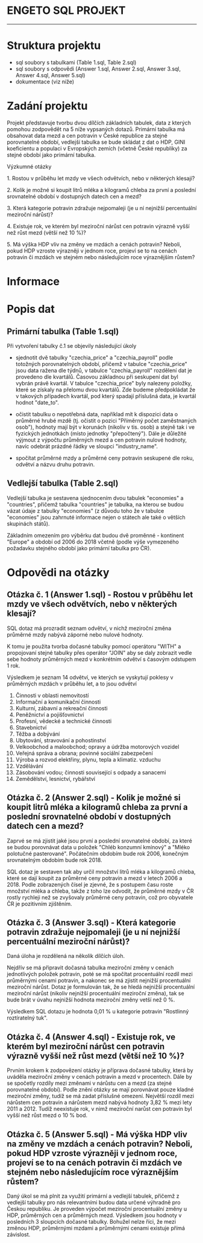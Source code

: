 # ENGETO SQL PROJEKT
---

# Struktura projektu

- sql soubory s tabulkami (Table 1.sql, Table 2.sql)
- sql soubory s odpovědi (Answer 1.sql, Answer 2.sql, Answer 3.sql, Answer 4.sql, Answer 5.sql)
- dokumentace (viz níže)


# Zadání projektu

Projekt představuje tvorbu dvou dílčích základních tabulek, data z kterých pomohou zodpovědět na 5 níže vypsaných dotazů.
Primární tabulka má obsahovat data mezd a cen potravin v České republice za stejné porovnatelné období, vedlejší tabulka se bude skládat z dat o HDP, GINI koeficientu a populaci v Evropských zemích (včetně České republiky) za stejné období jako primární tabulka.


Výzkumné otázky

1. Rostou v průběhu let mzdy ve všech odvětvích, nebo v některých klesají?

2. Kolik je možné si koupit litrů mléka a kilogramů chleba za první a poslední srovnatelné období v dostupných datech cen a mezd?

3. Která kategorie potravin zdražuje nejpomaleji (je u ní nejnižší percentuální meziroční nárůst)?

4. Existuje rok, ve kterém byl meziroční nárůst cen potravin výrazně vyšší než růst mezd (větší než 10 %)?

5. Má výška HDP vliv na změny ve mzdách a cenách potravin? Neboli, pokud HDP vzroste výrazněji v jednom roce, projeví se to na cenách potravin či mzdách ve stejném nebo následujícím roce výraznějším růstem?


# Informace

# Popis dat

## Primární tabulka (Table 1.sql)

Při vytvoření tabulky č.1 se objevily následující úkoly

- sjednotit dvě tabulky "czechia_price" a "czechia_payroll" podle totožných porovnatelných období, přičemž v tabulce "czechia_price" jsou data ražena dle týdnů, v tabulce "czechia_payroll" rozdělení dat je provedeno dle kvartálů. Časovou základnou při seskupení dat byl vybrán právě kvartál. 
V tabulce "czechia_price" byly nalezeny položky, které se získaly na přelomu dvou kvartálů. Zde budeme předpokládat že v takových případech kvartál, pod který spadají příslušná data, je kvartál hodnot "date_to".
 
- očistit tabulku o nepotřebná data, například mít k dispozici data o průměrné hrubé mzdě (tj. očistit o pozici "Příměrný počet zaměstnaných osob"), hodnoty mají být v korunách (nikoliv v tis. osob) a stejně tak i ve fyzických jednotkách (místo jednotky "přepočtený"). Dále je důležité výjmout z výpočtu průměrných mezd a cen potravin nulové hodnoty, navíc odebrát prázdné řádky ve sloupci "industry_name".
 
- spočítat průměrné mzdy a průměrné ceny potravin seskupené dle roku, odvětví a názvu druhu potravin.
 


## Vedlejší tabulka (Table 2.sql)

Vedlejší tabulka je sestavena sjednocením dvou tabulek "economies" a "countries", přičemž tabulka "countries" je tabulka, na kterou se budou vázat údaje z tabulky "economies" (z důvodu toho že v tabulce "economies" jsou zahrnuté informace nejen o státech ale také o větších skupinách států). 

Základním omezením pro výběrku dat budou dvě proměnné - kontinent "Europe" a období od 2006 do 2018 včetně (podle výše vymezeného požadavku stejného období jako primární tabulka pro ČR).


# Odpovědi na otázky



## Otázka č. 1 (Answer 1.sql) - Rostou v průběhu let mzdy ve všech odvětvích, nebo v některých klesají?

SQL dotaz má prozradit seznam odvětví, v nichž meziroční změna průměrné mzdy nabývá záporné nebo nulové hodnoty. 

K tomu je použita tvorba dočasné tabulky pomocí operátoru "WITH" a propojovaní stejné tabulky přes operátor "JOIN" aby se daly zobrazit vedle sebe hodnoty průměrných mezd v konkrétním odvětví s časovým odstupem 1 rok.

Výsledkem je seznam 14 odvětví, ve kterých se vyskytují poklesy v průměrných mzdách v průběhu let, a to jsou odvětví

1. Činnosti v oblasti nemovitostí
2. Informační a komunikační činnosti
3. Kulturní, zábavní a rekreační činnosti
4. Peněžnictví a pojišťovnictví
5. Profesní, vědecké a technické činnosti
6. Stavebnictví
7. Těžba a dobývání
8. Ubytování, stravování a pohostinství
9. Velkoobchod a maloobchod; opravy a údržba motorových vozidel
10. Veřejná správa a obrana; povinné sociální zabezpečení
11. Výroba a rozvod elektřiny, plynu, tepla a klimatiz. vzduchu
12. Vzdělávání
13. Zásobování vodou; činnosti související s odpady a sanacemi
14. Zemědělství, lesnictví, rybářství




## Otázka č. 2 (Answer 2.sql) - Kolik je možné si koupit litrů mléka a kilogramů chleba za první a poslední srovnatelné období v dostupných datech cen a mezd?

Zaprvé se má zjistit jaké jsou první a poslední srovnatelné období, za které se budou porovnávat data u položek "Chléb konzumní kmínový" a "Mléko polotučné pasterované". Počátečním obdobím bude rok 2006, konečným srovnatelným obdobím bude rok 2018.

SQL dotaz je sestaven tak aby určil množství litrů mléka a kilogramů chleba, které se dají koupit za průměrné ceny potravin a mezd v letech 2006 a 2018. Podle zobrazených čísel je zjevné, že s postupem času roste množství mléka a chleba, takže z toho lze odvodit, že průměrné mzdy v ČR rostly rychleji než se zvyšovaly průměrné ceny potravin, což pro obyvatele ČR je pozitivním zjištěním.  




## Otázka č. 3 (Answer 3.sql) - Která kategorie potravin zdražuje nejpomaleji (je u ní nejnižší percentuální meziroční nárůst)?

Daná úloha je rozdělená na několik dílčích úloh.
 
Nejdřív se má připravit dočasná tabulka meziroční změny v cenách jednotlivých položek potravin, poté se má spočítat procentuální rozdíl mezi průměrnými cenami potravin, a nakonec se má zjistit nejnižší procentuální meziroční nárůst. 
Dotaz je formulován tak, že se hledá nejnižší procentuální meziroční nárůst (nikoliv nejnižší procentuální meziroční změna), tak se bude brát v úvahu nejnižší hodnota meziroční změny vetší než 0 %.

Výsledkem SQL dotazu je hodnota 0,01 % u kategorie potravin "Rostlinný roztíratelný tuk".




## Otázka č. 4 (Answer 4.sql) - Existuje rok, ve kterém byl meziroční nárůst cen potravin výrazně vyšší než růst mezd (větší než 10 %)?

Prvním krokem k zodpovězení otázky je příprava dočasné tabulky, která by uváděla meziroční změny v cenách potravin a mezd v procentech. Dále by se spočetly rozdíly mezi změnami v nárůstu cen a mezd (za stejné porovnatelné období). Podle znění otázky se mají porovnávat pouze kladné meziroční změny, tudíž se má zadat příslušné omezení. Největší rozdíl mezi nárůstem cen potravin a nárůstem mezd nabývá hodnoty 3,82 % mezi lety 2011 a 2012. Tudíž neexistuje rok, v nimž meziroční narůst cen potravin byl vyšší než růst mezd o 10 % bod.    




## Otázka č. 5 (Answer 5.sql) - Má výška HDP vliv na změny ve mzdách a cenách potravin? Neboli, pokud HDP vzroste výrazněji v jednom roce, projeví se to na cenách potravin či mzdách ve stejném nebo následujícím roce výraznějším růstem?

Daný úkol se má plnit za využití primární a vedlejší tabulek, přičemž z vedlejší tabulky pro nás relevantními budou data určené výhradně pro Českou republiku. 
Je proveden výpočet meziroční procentuální změny u HDP, průměrných cen a průměrných mezd. Výsledkem jsou hodnoty v posledních 3 sloupcích dočasné tabulky. Bohužel nelze říci, že mezi změnou HDP, průměrnými mzdami a průměrnými cenami existuje přímá závislost.  


  